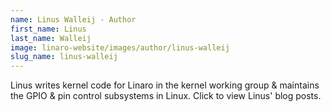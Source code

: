 ```yaml
---
name: Linus Walleij - Author
first_name: Linus
last_name: Walleij
image: linaro-website/images/author/linus-walleij
slug_name: linus-walleij
---
```


Linus writes kernel code for Linaro in the kernel working group & maintains the GPIO & pin control subsystems in Linux. Click to view Linus' blog posts.

